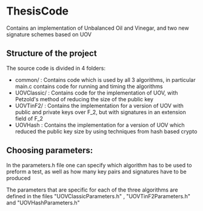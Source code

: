 # ThesisCode

Contains an implementation of Unbalanced Oil and Vinegar, and two new signature schemes based on UOV

## Structure of the project

The source code is divided in 4 folders: 

- common/ : Contains code which is used by all 3 algorithms, in particular main.c contains code for running and timing the algorithms
- UOVClassic/ : Contains code for the implementation of UOV, with Petzold's method of reducing the size of the public key
- UOVTinF2/ : Contains the implementation for a version of UOV with public and private keys over F_2, but with signatures in an extension field of F_2
- UOVHash : Contains the implementation for a version of UOV which reduced the public key size by using techniques from hash based crypto

## Choosing parameters:

In the parameters.h file one can specify which algorithm has to be used to preform a test, as well as how many key pairs and signatures have to be produced

The parameters that are specific for each of the three algorithms are defined in the files "UOVClassicParameters.h" , "UOVTinF2Parameters.h" and "UOVHashParameters.h"
